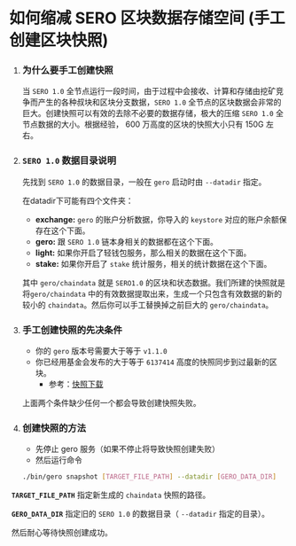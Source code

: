 # 如何缩减 SERO 区块数据存储空间 (手工创建区块快照)


1. ### 为什么要手工创建快照
   当 `SERO 1.0` 全节点运行一段时间，由于过程中会接收、计算和存储由挖矿竞争而产生的各种叔块和区块分支数据，`SERO 1.0` 全节点的区块数据会非常的巨大。创建快照可以有效的去除不必要的数据存储，极大的压缩 `SERO 1.0` 全节点数据的大小。根据经验， 600 万高度的区块的快照大小只有 150G 左右。



2. ### `SERO 1.0` 数据目录说明
   先找到 `SERO 1.0` 的数据目录，一般在 `gero` 启动时由 `--datadir` 指定。
   
   在datadir下可能有四个文件夹：
   * **exchange:**  `gero` 的账户分析数据，你导入的 `keystore` 对应的账户余额保存在这个下面。
   * **gero:** 跟 `SERO 1.0` 链本身相关的数据都在这个下面。
   * **light:** 如果你开启了轻钱包服务，那么相关的数据在这个下面。
   * **stake:** 如果你开启了 `stake` 统计服务，相关的统计数据在这个下面。
   
   其中 `gero/chaindata` 就是 `SERO1.0` 的区块和状态数据。我们所建的快照就是将`gero/chaindata` 中的有效数据提取出来，生成一个只包含有效数据的新的较小的 `chaindata`。然后你可以手工替换掉之前巨大的 `gero/chaindata`。





3. ### 手工创建快照的先决条件
   * 你的 `gero` 版本号需要大于等于 `v1.1.0`
   * 你已经用基金会发布的大于等于 `6137414` 高度的快照同步到过最新的区块。
     * 参考：[快照下载](https://wiki.sero.cash/zh/index.html?file=Start/sero-chain-snapshot-list)
   
   
   
   上面两个条件缺少任何一个都会导致创建快照失败。
   
   
   
4. ### 创建快照的方法 
   * 先停止 gero 服务（如果不停止将导致快照创建失败）
   * 然后运行命令
   
   ```bash
   ./bin/gero snapshot [TARGET_FILE_PATH] --datadir [GERO_DATA_DIR]
   ```
   

​        **`TARGET_FILE_PATH`** 指定新生成的 `chaindata` 快照的路径。

​        **`GERO_DATA_DIR`** 指定旧的 `SERO 1.0` 的数据目录（ `--datadir` 指定的目录）。

​         然后耐心等待快照创建成功。